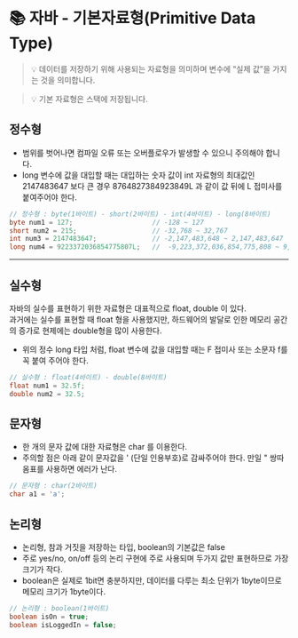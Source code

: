 # 📚 자바 - 기본자료형(Primitive Data Type)

> 💡 데이터를 저장하기 위해 사용되는 자료형을 의미하며 변수에 “실제 값”을 가지는 것을 의미합니다.

> 💡 기본 자료형은 스택에 저장됩니다.

## 정수형
* 범위를 벗어나면 컴파일 오류 또는 오버플로우가 발생할 수 있으니 주의해야 합니다.
* long 변수에 값을 대입할 때는 대입하는 숫자 값이 int 자료형의 최대값인 2147483647 보다 큰 경우 8764827384923849L 과 같이 값 뒤에 L 접미사를 붙여주어야 한다.

```java
// 정수형 : byte(1바이트) - short(2바이트) - int(4바이트) - long(8바이트)
byte num1 = 127;                    // -128 ~ 127
short num2 = 215;                   // -32,768 ~ 32,767
int num3 = 2147483647;              // -2,147,483,648 ~ 2,147,483,647
long num4 = 9223372036854775807L;   //  -9,223,372,036,854,775,808 ~ 9,223,372,036,854,775,807
```

---

## 실수형
자바의 실수를 표현하기 위한 자료형은 대표적으로 float, double 이 있다. <br>
과거에는 실수를 표현할 때 float 형을 사용했지만, 하드웨어의 발달로 인한 메모리 공간의 증가로 현제에는 double형을 많이 사용한다. <br>
* 위의 정수 long 타입 처럼, float 변수에 값을 대입할 때는 F 접미사 또는 소문자 f를 꼭 붙여 주어야 한다.

```java
// 실수형 : float(4바이트) - double(8바이트) 
float num1 = 32.5f;
double num2 = 32.5;
```

## 문자형 
* 한 개의 문자 값에 대한 자료형은 char 를 이용한다.
* 주의할 점은 아래 같이 문자값을 ' (단일 인용부호)로 감싸주어야 한다. 만일 " 쌍따옴표를 사용하면 에러가 난다.
```java
// 문자형 : char(2바이트) 
char a1 = 'a';
```
## 논리형
* 논리형, 참과 거짓을 저장하는 타입,  boolean의 기본값은 false
* 주로 yes/no, on/off 등의 논리 구현에 주로 사용되며 두가지 값만 표현하므로 가장 크기가 작다.
* boolean은 실제로 1bit면 충분하지만, 데이터를 다루는 최소 단위가 1byte이므로 메모리 크기가 1byte이다.
```java
// 논리형 : boolean(1바이트)
boolean isOn = true;
boolean isLoggedIn = false;
```